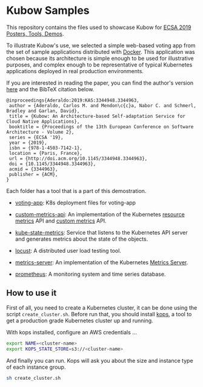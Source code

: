 # Kubow Samples

This repository contains the files used to showcase Kubow for [ECSA 2019 Posters, Tools, Demos](https://ecsa2019.univ-lille.fr/tracks/posters-tools-demos).

To illustrate Kubow's use, we selected a simple web-based voting app from the set of sample applications distributed with [Docker](https://github.com/dockersamples/example-voting-app). This application was chosen because its architecture is simple enough to be used for illustrative purposes, and complex enough to be representative of typical Kubernetes applications deployed in real production environments.

If you are interested in reading the paper, you can find the author's version [here](https://www.researchgate.net/publication/334279777_Kubow_An_Architecture-Based_Self-Adaptation_Service_for_Cloud_Native_Applications) and the BibTeX citation below.

```
@inproceedings{Aderaldo:2019:KAS:3344948.3344963,
 author = {Aderaldo, Carlos M. and Mendon\c{c}a, Nabor C. and Schmerl, Bradley and Garlan, David},
 title = {Kubow: An Architecture-based Self-adaptation Service for Cloud Native Applications},
 booktitle = {Proceedings of the 13th European Conference on Software Architecture - Volume 2},
 series = {ECSA '19},
 year = {2019},
 isbn = {978-1-4503-7142-1},
 location = {Paris, France},
 url = {http://doi.acm.org/10.1145/3344948.3344963},
 doi = {10.1145/3344948.3344963},
 acmid = {3344963},
 publisher = {ACM},
}
```
Each folder has a tool that is a part of this demostration.

* [voting-app](https://github.com/dockersamples/example-voting-app): K8s deployment files for voting-app

* [custom-metrics-api](https://github.com/DirectXMan12/k8s-prometheus-adapter): An implementation of the Kubernetes [resource metrics](https://github.com/kubernetes/community/blob/master/contributors/design-proposals/instrumentation/resource-metrics-api.md) API and [custom metrics](https://github.com/kubernetes/community/blob/master/contributors/design-proposals/instrumentation/custom-metrics-api.md) API.

* [kube-state-metrics](https://github.com/kubernetes/kube-state-metrics): Service that listens to the Kubernetes API server and generates metrics about the state of the objects.

* [locust](https://github.com/locustio/locust): A distributed user load testing tool.

* [metrics-server](https://github.com/kubernetes-incubator/metrics-server): An implementation of the Kubernetes [Metrics Server](https://kubernetes.io/docs/tasks/debug-application-cluster/resource-metrics-pipeline/#metrics-server).

* [prometheus](https://github.com/prometheus/prometheus): A monitoring system and time series database.

## How to use it

First of all, you need to create a Kubernetes cluster, it can be done using the script `create_cluster.sh`. Before run that, you should install [kops](https://github.com/kubernetes/kops), a tool to get a production grade Kubernetes cluster up and running.

With kops installed, configure an AWS credentials ...

```sh
export NAME=<cluster-name>
export KOPS_STATE_STORE=s3://<cluster-name>
```

And finally you can run. Kops will ask you about the size and instance type of each instance group.

```sh
sh create_cluster.sh
```
